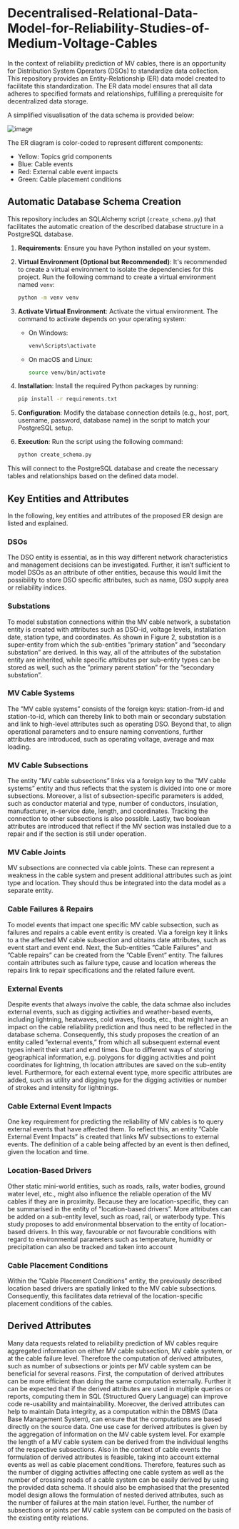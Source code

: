 # Decentralised-Relational-Data-Model-for-Reliability-Studies-of-Medium-Voltage-Cables

In the context of reliability prediction of MV cables, there is an opportunity for Distribution System Operators (DSOs) to standardize data collection. This repository provides an Entity-Relationship (ER) data model created to facilitate this standardization. The ER data model ensures that all data adheres to specified formats and relationships, fulfilling a prerequisite for decentralized data storage.

A simplified visualisation of the data schema is provided below: 

![image](https://github.com/H2020-InnoCyPES-ITN/Decentralised-Relational-Data-Model-for-Reliability-Studies-of-Medium-Voltage-Cables/assets/101191232/c25c021a-8931-4b33-aaed-9b638c2c58ba)


The ER diagram is color-coded to represent different components:

- Yellow: Topics grid components
- Blue: Cable events
- Red: External cable event impacts
- Green: Cable placement conditions

## Automatic Database Schema Creation 

This repository includes an SQLAlchemy script (`create_schema.py`) that facilitates the automatic creation of the described database structure in a PostgreSQL database.

1. **Requirements**: Ensure you have Python installed on your system.
2.  **Virtual Environment (Optional but Recommended)**: It's recommended to create a virtual environment to isolate the dependencies for this project. Run the following command to create a virtual environment named `venv`:
     ```bash
     python -m venv venv
     ```
3. **Activate Virtual Environment**: Activate the virtual environment. The command to activate depends on your operating system:

   - On Windows:

     ```bash
     venv\Scripts\activate
     ```

   - On macOS and Linux:

     ```bash
     source venv/bin/activate
     ```
4. **Installation**: Install the required Python packages by running:

     ```bash
     pip install -r requirements.txt
     ```
6. **Configuration**: Modify the database connection details (e.g., host, port, username, password, database name) in the script to match your PostgreSQL setup.

7. **Execution**: Run the script using the following command:

   ```bash
   python create_schema.py
   ```
   
This will connect to the PostgreSQL database and create the necessary tables and relationships based on the defined data model.

## Key Entities and Attributes

In the following, key entities and attributes of the proposed ER design are listed and explained.

### DSOs
The DSO entity is essential, as in this way different network characteristics and management decisions can be investigated. Further, it isn’t sufficient to model DSOs as an attribute of other entities, because this would limit the possibility to store DSO specific attributes, such as name, DSO supply area or reliability indices. 

### Substations
To model substation connections within the MV cable network, a substation entity is created with attributes such as DSO-id, voltage levels, installation date, station type, and coordinates. As shown in Figure 2, substation is a super-entity from which the sub-entities ”primary station” and ”secondary substation” are derived. In this way, all of the attributes of the substation entity are inherited, while specific attributes per sub-entity types can be stored as 
well, such as the ”primary parent station” for the ”secondary substation”.

### MV Cable Systems
The ”MV cable systems” consists of the foreign keys: station-from-id and station-to-id, which can thereby link to both main or secondary substation and link to high-level attributes such as operating DSO. Beyond that, to align operational parameters and to ensure naming conventions, further attributes are introduced, such as operating voltage, average and max loading.

### MV Cable Subsections
The entity ”MV cable subsections” links via a foreign key to the ”MV cable systems” entity and thus reflects that the system is divided into one or more subsections. Moreover, a list of subsection-specific parameters
is added, such as conductor material and type, number of conductors, insulation, manufacturer, in-service date, length, and coordinates. Tracking the connection to other subsections is also possible. Lastly, two boolean attributes are introduced that reflect if the MV section was installed due to a repair and if the section is still under operation.

### MV Cable Joints
MV subsections are connected via cable joints. These can represent a weakness in the cable system and present additional attributes such as joint type and location. They should thus be integrated into the data model as a separate entity.

### Cable Failures & Repairs
To model events that impact one specific MV cable subsection, such as failures and repairs a cable event entity is created. Via a foreign key it links to a the affected MV cable subsection and obtains date attributes, such as event start and event end. Next, the Sub-entities ”Cable Failures” and ”Cable repairs” can be created from the ”Cable Event” entity. The failures contain attributes such as failure type, cause and location whereas the repairs link to repair specifications and the related failure event.

### External Events
Despite events that always involve the cable, the data schmae also includes external events, such as digging activities and weather-based events, including lightning, heatwaves, cold waves, floods, etc., that might have an impact on the cable reliability prediction and thus need to be reflected in the database schema. Consequently, this study proposes the creation of an entity called ”external events,” from which all subsequent external event types inherit
their start and end times. Due to different ways of storing geographical information, e.g. polygons for digging activities and point coordinates for lightning, th location attributes are saved on the sub-entity level. Furthermore, for each external event type, more specific attributes are added, such as utility and digging type for the digging activities or number of strokes and intensity for lightnings. 

### Cable External Event Impacts
One key requirement for predicting the reliability of MV cables is to query external events that have affected them. To reflect this, an entity ”Cable External Event Impacts” is created that links MV subsections to external events. The definition of a cable being affected by an event is then defined, given the location and time.

### Location-Based Drivers
Other static mini-world entities, such as roads, rails, water bodies, ground water level, etc., might also influence the reliable operation of the MV cables if they are in proximity. Because they are location-specific, they can be summarised in the entity of ”location-based drivers”. More attributes can be added on a sub-entity level, such as road, rail, or waterbody type. This study proposes to add environmental bbservation to the entity of location-based
drivers. In this way, favourable or not favourable conditions with regard to environmental parameters such as temperature, humidity or precipitation can also be tracked and taken into account 

### Cable Placement Conditions
Within the ”Cable Placement Conditions” entity, the previously described location based drivers are spatially linked to the MV cable subsections. Consequently, this facilitates data retrieval of the location-specific placement conditions of the cables.

## Derived Attributes

Many data requests related to reliability prediction of MV cables require aggregated information on either MV cable subsection, MV cable system, or at the cable failure level. Therefore the computation of derived attributes, such as number of subsections or joints per MV cable system can be beneficial for several reasons. First, the computation of derived attributes can be more efficient than doing the same computation externally. Further it can be expected that if the derived attributes are used in multiple queries or reports, computing them in SQL (Structured Query Language) can improve code re-usability and maintainability. Moreover, the derived attributes can help to maintain Data integrity, as a computation within the DBMS (Data Base Management System), can ensure that the computations are based directly on the source data. One use case for derived attributes is given by  the aggregation of information on the MV cable system level. For example the length of a MV cable system can be derived from the individual lengths of the respective subsections. Also in the context of cable events the formulation of derived attributes is feasible, taking into account external events as well as cable placement conditions. Therefore, features such as the number of digging activities affecting one cable system as well as the number of crossing roads of a cable system can be easily derived by using the provided data schema. It should also be emphasised that the presented model design allows the formulation of nested derived attributes, such as the number of failures at the main station level. 
Further, the number of subsections or joints per MV cable system can be computed on the basis of the existing entity relations.



